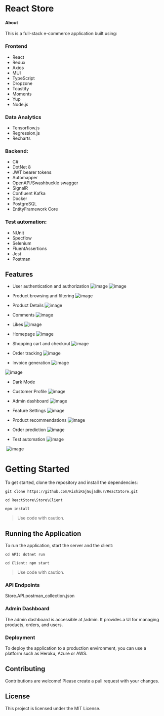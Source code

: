 # React Store

#### About

This is a full-stack e-commerce application built using: 
### Frontend
+ React
+ Redux
+ Axios
+ MUI
+ TypeScript
+ Dropzone
+ Toastify
+ Moments
+ Yup
+ Node.js

### Data Analytics
+ Tensorflow.js 
+ Regression.js
+ Recharts

  
### Backend:  
+ C#
+ DotNet 8
+ JWT bearer tokens
+ Automapper
+ OpenAPI/Swashbuckle swagger
+ SignalR 
+ Confluent Kafka 
+ Docker
+ PostgreSQL 
+ EntityFramework Core

### Test automation:
+ NUnit 
+ Specflow 
+ Selenium
+ FluentAssertions
+ Jest
+ Postman
## Features

+ User authentication and authorization
![image](https://github.com/RishiRajGujadhur/ReactStore/assets/17295261/933e0dee-7c5d-440d-80da-392148cad3a3)
![image](https://github.com/RishiRajGujadhur/ReactStore/assets/17295261/3334c961-439d-4624-9c6a-cb3d970c2c05)

+  Product browsing and filtering
  ![image](https://github.com/RishiRajGujadhur/ReactStore/assets/17295261/b1d9c19b-e72b-44cf-b2a4-d0e9da94a117)

+ Product Details
  ![image](https://github.com/RishiRajGujadhur/ReactStore/assets/17295261/f470354b-c997-442b-a85f-e47e1a7bdc6b)

+  Comments
![image](https://github.com/RishiRajGujadhur/ReactStore/assets/17295261/fddcce58-37fa-4b1a-8e45-4edb4728839d)

+  Likes
   ![image](https://github.com/RishiRajGujadhur/ReactStore/assets/17295261/cfff1049-fb9b-44d5-8453-b5d1a3f6ec06)

+  Homepage
  ![image](https://github.com/RishiRajGujadhur/ReactStore/assets/17295261/429b33a5-1b54-406c-abfe-1b55b2c653f2)

+  Shopping cart and checkout
  ![image](https://github.com/RishiRajGujadhur/ReactStore/assets/17295261/1f6d6ff9-140b-4f36-9212-762d9ab5bec5)

+  Order tracking
![image](https://github.com/RishiRajGujadhur/ReactStore/assets/17295261/ce17ee8f-535d-48c5-bb1e-ccee6d3842cd)

+  Invoice generation
  ![image](https://github.com/RishiRajGujadhur/ReactStore/assets/17295261/f0d1c04a-b9d2-4d9b-870b-ae2360bdbb80)

  ![image](https://github.com/RishiRajGujadhur/ReactStore/assets/17295261/54e727bd-8f6b-4814-9616-47aa8a4e3256)

+ Dark Mode

+ Customer Profile
  ![image](https://github.com/RishiRajGujadhur/ReactStore/assets/17295261/0b5e1e68-8d6c-40d8-9090-dcf819d4a19d)

+  Admin dashboard
![image](https://github.com/RishiRajGujadhur/ReactStore/assets/17295261/47b55f35-e708-49f1-a4d5-56279bd3a4c6)


+  Feature Settings
 ![image](https://github.com/RishiRajGujadhur/ReactStore/assets/17295261/c0b8c4d2-9bc9-4c8b-a924-013035488edb)


+  Product recommendations
   ![image](https://github.com/RishiRajGujadhur/ReactStore/assets/17295261/058dec1d-0211-4c9e-b156-57b31d0e09d9)

+  Order prediction
  ![image](https://github.com/RishiRajGujadhur/ReactStore/assets/17295261/2f966b92-3fe6-4d26-9673-2c7a3c42f423)

+  Test automation
  ![image](https://github.com/RishiRajGujadhur/ReactStore/assets/17295261/8ff3d069-a1a5-4d45-940f-69f4c021592d)

 ![image](https://github.com/RishiRajGujadhur/ReactStore/assets/17295261/9e42347d-747e-4ab5-ab70-4ba95d5e14ba)


# Getting Started

To get started, clone the repository and install the dependencies:

```git clone https://github.com/RishiRajGujadhur/ReactStore.git```

```cd ReactStore\Store\Client```

```npm install```

>Use code with caution.

## Running the Application

To run the application, start the server and the client:

```cd API: dotnet run```

```cd Client: npm start```

>Use code with caution.

### API Endpoints
Store.API.postman_collection.json

### Admin Dashboard

The admin dashboard is accessible at /admin. It provides a UI for managing products, orders, and users.

### Deployment

To deploy the application to a production environment, you can use a platform such as Heroku, Azure or AWS.

## Contributing

Contributions are welcome! Please create a pull request with your changes.

## License

This project is licensed under the MIT License.
